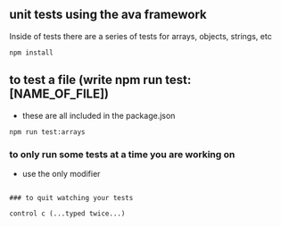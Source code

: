 ## unit tests using the ava framework

Inside of tests there are a series of tests for arrays, objects, strings, etc

```npm install```


## to test a file (write npm run test:[NAME_OF_FILE])

- these are all included in the package.json

```npm run test:arrays```

### to only run some tests at a time you are working on

- use the only modifier

```test.only('some random test')

### to quit watching your tests

control c (...typed twice...)